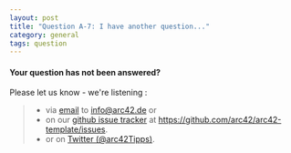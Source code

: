 ```yaml
---
layout: post
title: "Question A-7: I have another question..."
category: general
tags: question  
---
```


#### Your question has not been answered?

Please let us know - we're listening :

>* via [email](mailto:info@arc42.de) to info@arc42.de or
>* on our [github issue tracker](https://github.com/arc42/arc42-template/issues) at https://github.com/arc42/arc42-template/issues.
>* or on [Twitter (@arc42Tipps)](https://twitter.com/arc42Tipps).
